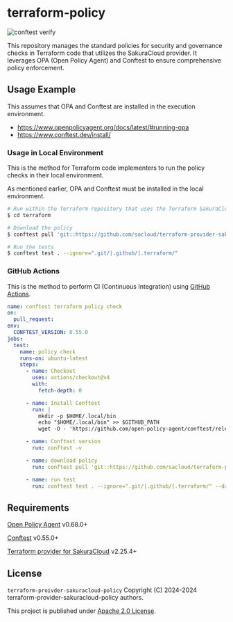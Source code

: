 # terraform-policy

![conftest verify](https://github.com/sacloud/terraform-provider-sakuracloud-policy/actions/workflows/verify.yml/badge.svg)

This repository manages the standard policies for security and governance checks in Terraform code that utilizes the SakuraCloud provider. It leverages OPA (Open Policy Agent) and Conftest to ensure comprehensive policy enforcement.

## Usage Example

This assumes that OPA and Conftest are installed in the execution environment.

- https://www.openpolicyagent.org/docs/latest/#running-opa
- https://www.conftest.dev/install/

### Usage in Local Environment

This is the method for Terraform code implementers to run the policy checks in their local environment.

As mentioned earlier, OPA and Conftest must be installed in the local environment.

```sh
# Run within the Terraform repository that uses the Terraform SakuraCloud provider
$ cd terraform

# Download the policy
$ conftest pull 'git::https://github.com/sacloud/terraform-provider-sakuracloud-policy.git//policy?ref=v1.0.0'

# Run the tests
$ conftest test . --ignore=".git/|.github/|.terraform/"
```

### GitHub Actions

This is the method to perform CI (Continuous Integration) using [GitHub Actions](https://docs.github.com/ja/actions).

```yaml
name: conftest terraform policy check
on:
  pull_request:
env:
  CONFTEST_VERSION: 0.55.0
jobs:
  test:
    name: policy check
    runs-on: ubuntu-latest
    steps:
      - name: Checkout
        uses: actions/checkout@v4
        with:
          fetch-depth: 0

      - name: Install Conftest
        run: |
          mkdir -p $HOME/.local/bin
          echo "$HOME/.local/bin" >> $GITHUB_PATH
          wget -O - 'https://github.com/open-policy-agent/conftest/releases/download/v${{ env.CONFTEST_VERSION }}/conftest_${{ env.CONFTEST_VERSION }}_Linux_x86_64.tar.gz' | tar zxvf - -C $HOME/.local/bin

      - name: Conftest version
        run: conftest -v

      - name: download policy
        run: conftest pull 'git::https://github.com/sacloud/terraform-provider-sakuracloud-policy.git//policy?ref=v1.0.0'

      - name: run test
        run: conftest test . --ignore=".git/|.github/|.terraform/" --data="exception.json"
```

## Requirements
[Open Policy Agent](https://www.openpolicyagent.org/) v0.68.0+

[Conftest](https://www.conftest.dev/) v0.55.0+

[Terraform provider for SakuraCloud](https://registry.terraform.io/providers/sacloud/sakuracloud/latest) v2.25.4+

## License

`terraform-proivder-sakuracloud-policy` Copyright (C) 2024-2024 terraform-provider-sakuracloud-policy authors.

This project is published under [Apache 2.0 License](LICENSE).
